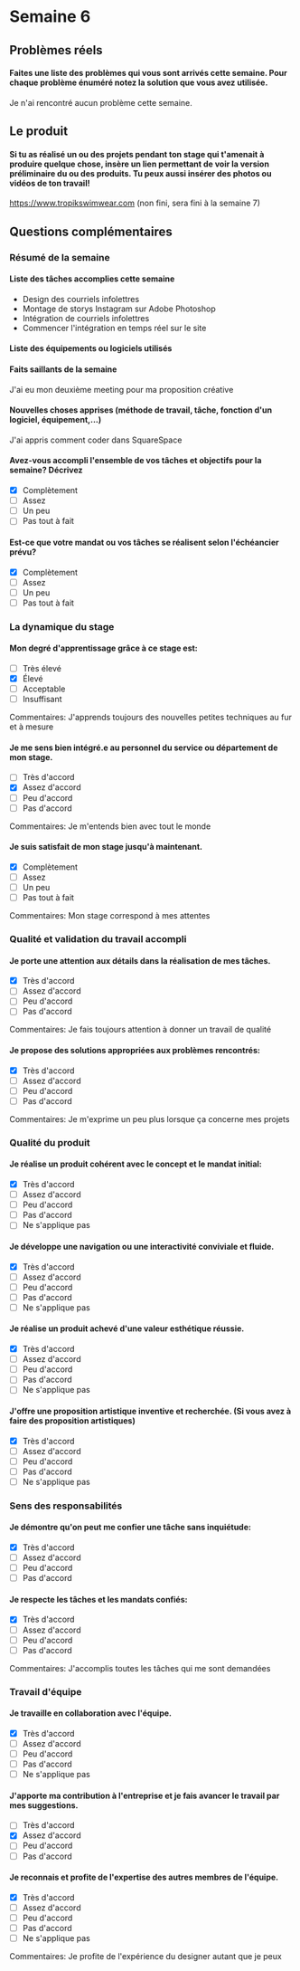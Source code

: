 # Semaine 6

## Problèmes réels

#### Faites une liste des problèmes qui vous sont arrivés cette semaine. Pour chaque problème énuméré notez la solution que vous avez utilisée.

Je n'ai rencontré aucun problème cette semaine.

## Le produit

#### Si tu as réalisé un ou des projets pendant ton stage qui t'amenait à produire quelque chose, insère un lien permettant de voir la version préliminaire du ou des produits. Tu peux aussi insérer des photos ou vidéos de ton travail!

https://www.tropikswimwear.com (non fini, sera fini à la semaine 7)

## Questions complémentaires

### Résumé de la semaine

#### Liste des tâches accomplies cette semaine

- Design des courriels infolettres
- Montage de storys Instagram sur Adobe Photoshop
- Intégration de courriels infolettres
- Commencer l'intégration en temps réel sur le site

#### Liste des équipements ou logiciels utilisés

#### Faits saillants de la semaine

J'ai eu mon deuxième meeting pour ma proposition créative

#### Nouvelles choses apprises (méthode de travail, tâche, fonction d'un logiciel, équipement,...)

J'ai appris comment coder dans SquareSpace

#### Avez-vous accompli l'ensemble de vos tâches et objectifs pour la semaine? Décrivez

- [X] Complètement 
- [ ] Assez
- [ ] Un peu
- [ ] Pas tout à fait

#### Est-ce que votre mandat ou vos tâches se réalisent selon l'échéancier prévu?

- [X] Complètement 
- [ ] Assez
- [ ] Un peu
- [ ] Pas tout à fait
         
### La dynamique du stage

#### Mon degré d'apprentissage grâce à ce stage est:

- [ ] Très élevé
- [X] Élevé
- [ ] Acceptable
- [ ] Insuffisant
         
Commentaires: J'apprends toujours des nouvelles petites techniques au fur et à mesure

####  Je me sens bien intégré.e au personnel du service ou département de mon stage.

- [ ] Très d'accord
- [X] Assez d'accord
- [ ] Peu d'accord
- [ ] Pas d'accord
  
Commentaires: Je m'entends bien avec tout le monde

#### Je suis satisfait de mon stage jusqu'à maintenant. 

- [X] Complètement 
- [ ] Assez
- [ ] Un peu
- [ ] Pas tout à fait
         
Commentaires: Mon stage correspond à mes attentes

### Qualité et validation du travail accompli

#### Je porte une attention aux détails dans la réalisation de mes tâches.

- [X] Très d'accord
- [ ] Assez d'accord
- [ ] Peu d'accord
- [ ] Pas d'accord
       
Commentaires: Je fais toujours attention à donner un travail de qualité

#### Je propose des solutions appropriées aux problèmes rencontrés:

- [X] Très d'accord
- [ ] Assez d'accord
- [ ] Peu d'accord
- [ ] Pas d'accord
       
Commentaires: Je m'exprime un peu plus lorsque ça concerne mes projets

### Qualité du produit

#### Je réalise un produit cohérent avec le concept et le mandat initial:

- [X] Très d'accord
- [ ] Assez d'accord
- [ ] Peu d'accord
- [ ] Pas d'accord
- [ ] Ne s'applique pas  

#### Je développe une navigation ou une interactivité conviviale et fluide.

- [X] Très d'accord
- [ ] Assez d'accord
- [ ] Peu d'accord
- [ ] Pas d'accord
- [ ] Ne s'applique pas

#### Je réalise un produit achevé d'une valeur esthétique réussie. 

- [X] Très d'accord
- [ ] Assez d'accord
- [ ] Peu d'accord
- [ ] Pas d'accord
- [ ] Ne s'applique pas

#### J'offre une proposition artistique inventive et recherchée. (Si vous avez à faire des proposition artistiques)

- [X] Très d'accord
- [ ] Assez d'accord
- [ ] Peu d'accord
- [ ] Pas d'accord
- [ ] Ne s'applique pas

### Sens des responsabilités

#### Je démontre qu'on peut me confier une tâche sans inquiétude:

- [X] Très d'accord
- [ ] Assez d'accord
- [ ] Peu d'accord
- [ ] Pas d'accord   

#### Je respecte les tâches et les mandats confiés:

- [X] Très d'accord
- [ ] Assez d'accord
- [ ] Peu d'accord
- [ ] Pas d'accord
          
Commentaires: J'accomplis toutes les tâches qui me sont demandées    

### Travail d'équipe

#### Je travaille en collaboration avec l'équipe.

- [X] Très d'accord
- [ ] Assez d'accord
- [ ] Peu d'accord
- [ ] Pas d'accord
- [ ] Ne s'applique pas   

#### J'apporte ma contribution à l'entreprise et je fais avancer le travail par mes suggestions.

- [ ] Très d'accord
- [X] Assez d'accord
- [ ] Peu d'accord
- [ ] Pas d'accord   

#### Je reconnais et profite de l'expertise des autres membres de l'équipe.

- [X] Très d'accord
- [ ] Assez d'accord
- [ ] Peu d'accord
- [ ] Pas d'accord
- [ ] Ne s'applique pas
       
Commentaires: Je profite de l'expérience du designer autant que je peux
